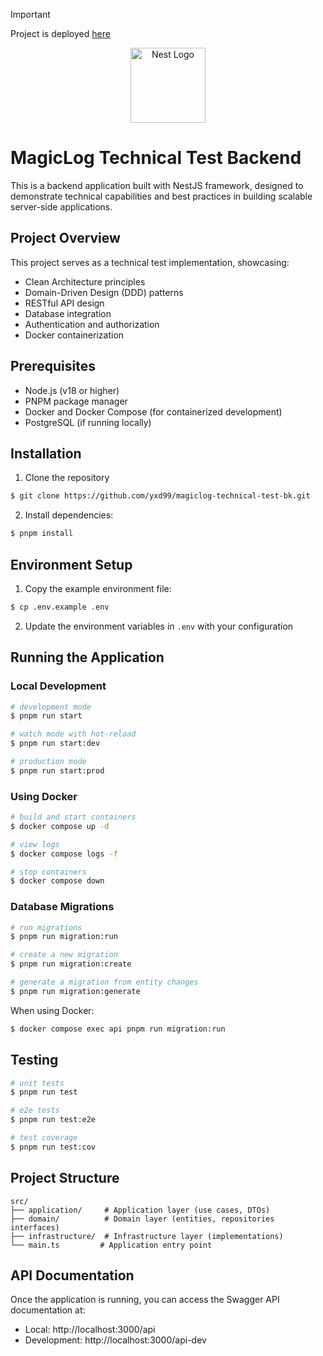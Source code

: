 > [!IMPORTANT]  
> Project is deployed [here](https://magiclog-technical-test-bk.onrender.com/api)
> 
<p align="center">
  <a href="http://nestjs.com/" target="blank"><img src="https://nestjs.com/img/logo-small.svg" width="120" alt="Nest Logo" /></a>
</p>

# MagicLog Technical Test Backend

This is a backend application built with NestJS framework, designed to demonstrate technical capabilities and best practices in building scalable server-side applications.

## Project Overview

This project serves as a technical test implementation, showcasing:
- Clean Architecture principles
- Domain-Driven Design (DDD) patterns
- RESTful API design
- Database integration
- Authentication and authorization
- Docker containerization

## Prerequisites

- Node.js (v18 or higher)
- PNPM package manager
- Docker and Docker Compose (for containerized development)
- PostgreSQL (if running locally)

## Installation

1. Clone the repository
```bash
$ git clone https://github.com/yxd99/magiclog-technical-test-bk.git
```
2. Install dependencies:
```bash
$ pnpm install
```

## Environment Setup

1. Copy the example environment file:
```bash
$ cp .env.example .env
```

2. Update the environment variables in `.env` with your configuration

## Running the Application

### Local Development

```bash
# development mode
$ pnpm run start

# watch mode with hot-reload
$ pnpm run start:dev

# production mode
$ pnpm run start:prod
```

### Using Docker

```bash
# build and start containers
$ docker compose up -d

# view logs
$ docker compose logs -f

# stop containers
$ docker compose down
```

### Database Migrations

```bash
# run migrations
$ pnpm run migration:run

# create a new migration
$ pnpm run migration:create

# generate a migration from entity changes
$ pnpm run migration:generate
```

When using Docker:
```bash
$ docker compose exec api pnpm run migration:run
```

## Testing

```bash
# unit tests
$ pnpm run test

# e2e tests
$ pnpm run test:e2e

# test coverage
$ pnpm run test:cov
```

## Project Structure

```
src/
├── application/     # Application layer (use cases, DTOs)
├── domain/          # Domain layer (entities, repositories interfaces)
├── infrastructure/  # Infrastructure layer (implementations)
└── main.ts         # Application entry point
```

## API Documentation

Once the application is running, you can access the Swagger API documentation at:
- Local: http://localhost:3000/api
- Development: http://localhost:3000/api-dev
